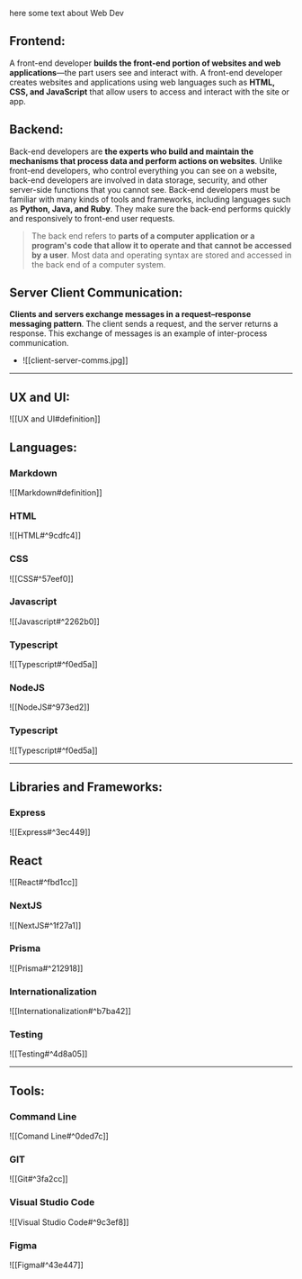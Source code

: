 here some text about Web Dev

## Frontend:
A front-end developer **builds the front-end portion of websites and web applications**—the part users see and interact with. A front-end developer creates websites and applications using web languages such as **HTML, CSS, and JavaScript** that allow users to access and interact with the site or app.
## Backend:
Back-end developers are **the experts who build and maintain the mechanisms that process data and perform actions on websites**. Unlike front-end developers, who control everything you can see on a website, back-end developers are involved in data storage, security, and other server-side functions that you cannot see.
Back-end developers must be familiar with many kinds of tools and frameworks, including languages such as **Python, Java, and Ruby**. They make sure the back-end performs quickly and responsively to front-end user requests.

> The back end refers to **parts of a computer application or a program's code that allow it to operate and that cannot be accessed by a user**. Most data and operating syntax are stored and accessed in the back end of a computer system.

## Server Client Communication:

**Clients and servers exchange messages in a request–response messaging pattern**. The client sends a request, and the server returns a response. This exchange of messages is an example of inter-process communication.

- ![[client-server-comms.jpg]]
***
## UX and UI:
![[UX and UI#definition]]
## Languages:

### Markdown
![[Markdown#definition]]

### HTML
![[HTML#^9cdfc4]]

### CSS
![[CSS#^57eef0]]

### Javascript
![[Javascript#^2262b0]]

### Typescript
![[Typescript#^f0ed5a]]

### NodeJS
![[NodeJS#^973ed2]]

### Typescript
![[Typescript#^f0ed5a]]

***
## Libraries and Frameworks:

### Express
![[Express#^3ec449]]

## React
![[React#^fbd1cc]]

### NextJS
![[NextJS#^1f27a1]]

### Prisma
![[Prisma#^212918]]

### Internationalization
![[Internationalization#^b7ba42]]

### Testing
![[Testing#^4d8a05]]


***
## Tools:

### Command Line
![[Comand Line#^0ded7c]]

### GIT
![[Git#^3fa2cc]]

### Visual Studio Code
![[Visual Studio Code#^9c3ef8]]

### Figma
![[Figma#^43e447]]


